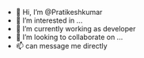 - 👋 Hi, I’m @Pratikeshkumar
- 👀 I’m interested in ...
- 🌱 I’m currently working as developer 
- 💞️ I’m looking to collaborate on ...
- 📫 can message me directly

<!---
Pratikeshkumar/Pratikeshkumar is a ✨ special ✨ repository because its `README.md` (this file) appears on your GitHub profile.
You can click the Preview link to take a look at your changes.
--->
